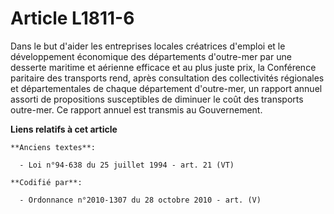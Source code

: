 # Article L1811-6

Dans le but d'aider les entreprises locales créatrices d'emploi et le développement économique des départements d'outre-mer
par une desserte maritime et aérienne efficace et au plus juste prix, la Conférence paritaire des transports rend, après
consultation des collectivités régionales et départementales de chaque département d'outre-mer, un rapport annuel assorti de
propositions susceptibles de diminuer le coût des transports outre-mer. Ce rapport annuel est transmis au Gouvernement.

**Liens relatifs à cet article**

	**Anciens textes**:

	  - Loi n°94-638 du 25 juillet 1994 - art. 21 (VT)

	**Codifié par**:

	  - Ordonnance n°2010-1307 du 28 octobre 2010 - art. (V)
